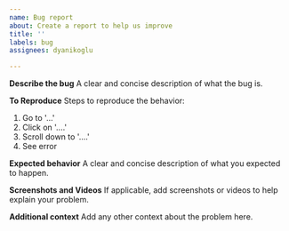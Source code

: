 ```yaml
---
name: Bug report
about: Create a report to help us improve
title: ''
labels: bug
assignees: dyanikoglu

---
```


**Describe the bug**
A clear and concise description of what the bug is.

**To Reproduce**
Steps to reproduce the behavior:
1. Go to '...'
2. Click on '....'
3. Scroll down to '....'
4. See error

**Expected behavior**
A clear and concise description of what you expected to happen.

**Screenshots and Videos**
If applicable, add screenshots or videos to help explain your problem.

**Additional context**
Add any other context about the problem here.
